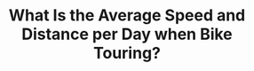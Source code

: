 ---
layout: community
category: community
title: "What Is the Average Speed and Distance per Day when Bike Touring?"
description: "What is your average speed and distance per day? I ride about 25km/h when i don't have to stop on my mtb and i do like 150km per day (which i know is not a lot but i do some other stuff when touring)"
isTopLevel: false
isSingleLevel: false
isArticle: false
datePublished: 2022-10-13 18:29:00 +0300
dateModified: 2022-10-13 18:29:00 +0300
published: true
---